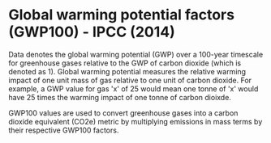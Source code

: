 # Global warming potential factors (GWP100) - IPCC (2014)

Data denotes the global warming potential (GWP) over a 100-year timescale for greenhouse gases relative to the GWP of carbon dioxide (which is denoted as 1). Global warming potential measures the relative warming impact of one unit mass of gas relative to one unit of carbon dioxide. For example, a GWP value for gas 'x' of 25 would mean one tonne of 'x' would have 25 times the warming impact of one tonne of carbon dioixde.

GWP100 values are used to convert greenhouse gases into a carbon dioxide equivalent (CO2e) metric by multiplying emissions in mass terms by their respective GWP100 factors.